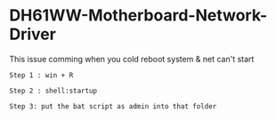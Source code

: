 # DH61WW-Motherboard-Network-Driver
This issue comming when you cold reboot system &amp; net can't start

```
Step 1 : win + R
```
```
Step 2 : shell:startup
```
```
Step 3: put the bat script as admin into that folder
```
